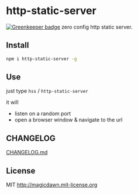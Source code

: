 # http-static-server

[![Greenkeeper badge](https://badges.greenkeeper.io/magicdawn/http-static-server.svg)](https://greenkeeper.io/)
zero config http static server.

## Install
```sh
npm i http-static-server -g
```

## Use
just type `hss` / `http-static-server`

it will
- listen on a random port
- open a browser window & navigate to the url

## CHANGELOG
[CHANGELOG.md](CHANGELOG.md)

## License
MIT http://magicdawn.mit-license.org
